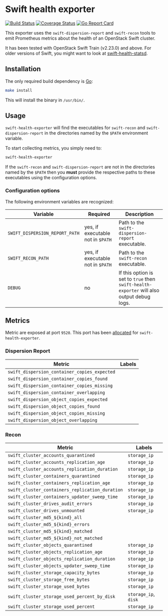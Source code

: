 # Swift health exporter

[![Build Status](https://travis-ci.org/sapcc/swift-health-exporter.svg?branch=master)](https://travis-ci.org/sapcc/swift-health-exporter)
[![Coverage Status](https://coveralls.io/repos/github/sapcc/swift-health-exporter/badge.svg?branch=master)](https://coveralls.io/github/sapcc/swift-health-exporter?branch=master)
[![Go Report Card](https://goreportcard.com/badge/github.com/sapcc/swift-health-exporter)](https://goreportcard.com/report/github.com/sapcc/swift-health-exporter)

This exporter uses the `swift-dispersion-report` and `swift-recon` tools to
emit Prometheus metrics about the health of an OpenStack Swift cluster.

It has been tested with OpenStack Swift Train (v2.23.0) and above. For older
versions of Swift, you might want to look at
[swift-health-statsd](https://github.com/sapcc/swift-health-statsd).

## Installation

The only required build dependency is [Go](https://golang.org/):

```sh
make install
```

This will install the binary in `/usr/bin/`.

## Usage

`swift-health-exporter` will find the executables for `swift-recon` and
`swift-dispersion-report` in the directories named by the `$PATH` environment
variable.

To start collecting metrics, you simply need to:

```sh
swift-health-exporter
```

If the `swift-recon` and `swift-dispersion-report` are not in the directories
named by the `$PATH` then you **must** provide the respective paths to
these executables using the configuration options.

### Configuration options

The following environment variables are recognized:

| Variable                       | Required                          | Description                                                                               |
| ----------------               | ----------------                  | ----------------                                                                          |
| `SWIFT_DISPERSION_REPORT_PATH` | yes, if executable not in `$PATH` | Path to the `swift-dispersion-report` executable.                                         |
| `SWIFT_RECON_PATH`             | yes, if executable not in `$PATH` | Path to the `swift-recon` executable.                                                     |
| `DEBUG`                        | no                                | If this option is set to `true` then `swift-health-exporter` will also output debug logs. |

## Metrics

Metric are exposed at port `9520`. This port has been
[allocated](https://github.com/prometheus/prometheus/wiki/Default-port-allocations)
for `swift-health-exporter`.

### Dispersion Report

| Metric                                       | Labels      |
| ----------------                             | ----------- |
| `swift_dispersion_container_copies_expected` |             |
| `swift_dispersion_container_copies_found`    |             |
| `swift_dispersion_container_copies_missing`  |             |
| `swift_dispersion_container_overlapping`     |             |
| `swift_dispersion_object_copies_expected`    |             |
| `swift_dispersion_object_copies_found`       |             |
| `swift_dispersion_object_copies_missing`     |             |
| `swift_dispersion_object_overlapping`        |             |

### Recon

| Metric                                          | Labels               |
| ----------------                                | -----------          |
| `swift_cluster_accounts_quarantined`            | `storage_ip`         |
| `swift_cluster_accounts_replication_age`        | `storage_ip`         |
| `swift_cluster_accounts_replication_duration`   | `storage_ip`         |
| `swift_cluster_containers_quarantined`          | `storage_ip`         |
| `swift_cluster_containers_replication_age`      | `storage_ip`         |
| `swift_cluster_containers_replication_duration` | `storage_ip`         |
| `swift_cluster_containers_updater_sweep_time`   | `storage_ip`         |
| `swift_cluster_drives_audit_errors`             | `storage_ip`         |
| `swift_cluster_drives_unmounted`                | `storage_ip`         |
| `swift_cluster_md5_${kind}_all`                 |                      |
| `swift_cluster_md5_${kind}_errors`              |                      |
| `swift_cluster_md5_${kind}_matched`             |                      |
| `swift_cluster_md5_${kind}_not_matched`         |                      |
| `swift_cluster_objects_quarantined`             | `storage_ip`         |
| `swift_cluster_objects_replication_age`         | `storage_ip`         |
| `swift_cluster_objects_replication_duration`    | `storage_ip`         |
| `swift_cluster_objects_updater_sweep_time`      | `storage_ip`         |
| `swift_cluster_storage_capacity_bytes`          | `storage_ip`         |
| `swift_cluster_storage_free_bytes`              | `storage_ip`         |
| `swift_cluster_storage_used_bytes`              | `storage_ip`         |
| `swift_cluster_storage_used_percent_by_disk`    | `storage_ip`, `disk` |
| `swift_cluster_storage_used_percent`            | `storage_ip`         |
